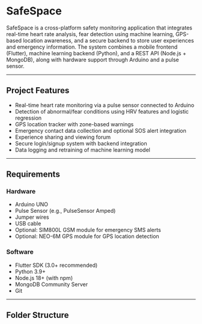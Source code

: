 # SafeSpace

SafeSpace is a cross-platform safety monitoring application that integrates real-time heart rate analysis, fear detection using machine learning, GPS-based location awareness, and a secure backend to store user experiences and emergency information. The system combines a mobile frontend (Flutter), machine learning backend (Python), and a REST API (Node.js + MongoDB), along with hardware support through Arduino and a pulse sensor.

---

## Project Features

- Real-time heart rate monitoring via a pulse sensor connected to Arduino
- Detection of abnormal/fear conditions using HRV features and logistic regression
- GPS location tracker with zone-based warnings
- Emergency contact data collection and optional SOS alert integration
- Experience sharing and viewing forum
- Secure login/signup system with backend integration
- Data logging and retraining of machine learning model

---

## Requirements

### Hardware
- Arduino UNO
- Pulse Sensor (e.g., PulseSensor Amped)
- Jumper wires
- USB cable
- Optional: SIM800L GSM module for emergency SMS alerts
- Optional: NEO-6M GPS module for GPS location detection

### Software
- Flutter SDK (3.0+ recommended)
- Python 3.9+
- Node.js 18+ (with npm)
- MongoDB Community Server
- Git

---

## Folder Structure

